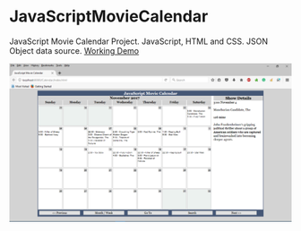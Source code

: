 # JavaScriptMovieCalendar
JavaScript Movie Calendar Project. JavaScript, HTML and CSS. JSON Object data source. 
[Working Demo](http://calendar.geidsness.com/)

![alt text](screenshots/screen_1.png "Browser Screenshot")
